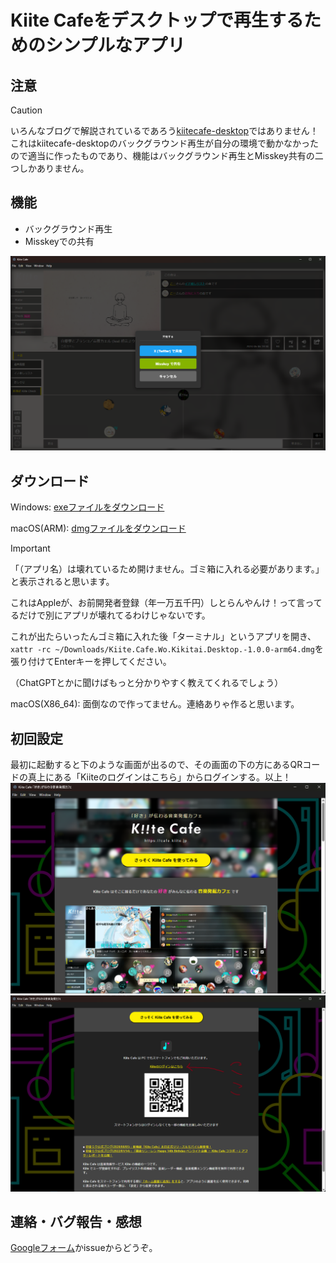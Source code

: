 # Kiite Cafeをデスクトップで再生するためのシンプルなアプリ

## 注意

> [!caution]
> いろんなブログで解説されているであろう[kiitecafe-desktop](https://github.com/sevenc-nanashi/kiitecafe-desktop)ではありません！
> これはkiitecafe-desktopのバックグラウンド再生が自分の環境で動かなかったので適当に作ったものであり、機能はバックグラウンド再生とMisskey共有の二つしかありません。

## 機能

- バックグラウンド再生
- Misskeyでの共有

![Misskeyに共有可能なダイアログが表示されている](./document/image/misskey_share.png)

## ダウンロード

Windows: [exeファイルをダウンロード](https://github.com/minimarimo3/Kiite-Cafe-Wo-Kikitai/releases/download/v1.0.0/Kiite.Cafe.Wo.Kikitai.Desktop.Setup.1.0.0.exe)

macOS(ARM): [dmgファイルをダウンロード](https://github.com/minimarimo3/Kiite-Cafe-Wo-Kikitai/releases/download/v1.0.0/Kiite.Cafe.Wo.Kikitai.Desktop.-1.0.0-arm64.dmg)

> [!IMPORTANT]
> 「（アプリ名）は壊れているため開けません。ゴミ箱に入れる必要があります。」と表示されると思います。
> 
> これはAppleが、お前開発者登録（年一万五千円）しとらんやんけ！って言ってるだけで別にアプリが壊れてるわけじゃないです。
> 
> これが出たらいったんゴミ箱に入れた後「ターミナル」というアプリを開き、`xattr -rc ~/Downloads/Kiite.Cafe.Wo.Kikitai.Desktop.-1.0.0-arm64.dmg`を張り付けてEnterキーを押してください。
> 
> （ChatGPTとかに聞けばもっと分かりやすく教えてくれるでしょう）

macOS(X86_64): 面倒なので作ってません。連絡ありゃ作ると思います。

## 初回設定

最初に起動すると下のような画面が出るので、その画面の下の方にあるQRコードの真上にある「Kiiteのログインはこちら」からログインする。以上！
![初回起動画面1](./document/image/初回起動時_1.png)
![初回起動画面2](./document/image/初回起動時_2.png)

## 連絡・バグ報告・感想

[Googleフォーム](https://forms.gle/3ndDVkSmb6GgzzFE6)かissueからどうぞ。
